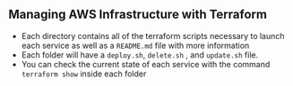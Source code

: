 ## Managing AWS Infrastructure with Terraform 

* Each directory contains all of the terraform scripts necessary to launch each service as well as a `README.md` file with more information 
* Each folder will have a `deploy.sh`, `delete.sh` , and `update.sh` file.
* You can check the current state of each service with the command `terraform show` inside each folder 
